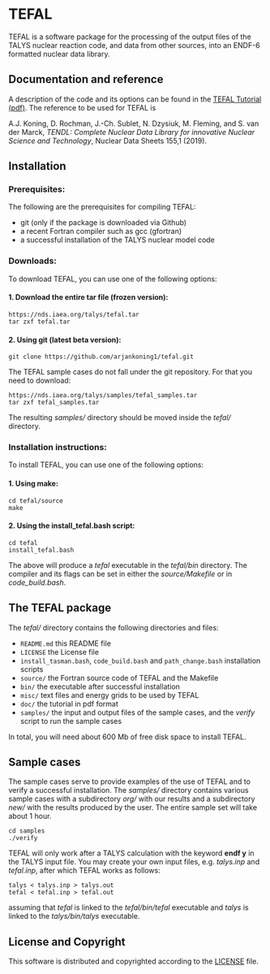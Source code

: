
# TEFAL
TEFAL is a software package for the processing of the output files of the TALYS nuclear reaction code, and data from other sources, into an ENDF-6 formatted nuclear data library.

## Documentation and reference
A description of the code and its options can be found in the [TEFAL Tutorial (pdf)](https://github.com/arjankoning1/tefal/blob/main/doc/tefal.pdf).
The reference to be used for TEFAL is

A.J. Koning, D. Rochman, J.-Ch. Sublet, N. Dzysiuk, M. Fleming, and S. van der Marck, *TENDL: Complete Nuclear Data Library for innovative Nuclear Science and Technology*, Nuclear Data Sheets 155,1 (2019).

## Installation

### Prerequisites:

The following are the prerequisites for compiling TEFAL:
  - git (only if the package is downloaded via Github)
  - a recent Fortran compiler such as gcc (gfortran)
  - a successful installation of the TALYS nuclear model code

### Downloads:

To download TEFAL, you can use one of the following options:
#### 1. Download the entire tar file (frozen version):
```
https://nds.iaea.org/talys/tefal.tar
tar zxf tefal.tar
```

#### 2. Using git (latest beta version):
```
git clone https://github.com/arjankoning1/tefal.git
```
The TEFAL sample cases do not fall under the git repository. For that you need to download:
```
https://nds.iaea.org/talys/samples/tefal_samples.tar
tar zxf tefal_samples.tar
```
The resulting *samples/* directory should be moved inside the *tefal/* directory.

### Installation instructions:

To install TEFAL, you can use one of the following options:
#### 1. Using make:
```
cd tefal/source
make
```
#### 2. Using the install_tefal.bash script:
```
cd tefal
install_tefal.bash
```

The above will produce a *tefal* executable in the *tefal/bin* directory. 
The compiler and its flags can be set in either the *source/Makefile* or in *code_build.bash*.

## The TEFAL package

The *tefal/* directory contains the following directories and files:

+ `README.md` this README file
+ `LICENSE` the License file
+ `install_tasman.bash`, `code_build.bash` and `path_change.bash` installation scripts
+ `source/` the Fortran source code of TEFAL and the Makefile
+ `bin/` the executable after successful installation
+ `misc/` text files and energy grids to be used by TEFAL
+ `doc/` the tutorial in pdf format
+ `samples/` the input and output files of the sample cases, and the *verify* script to run the sample cases

In total, you will need about 600 Mb of free disk space to install TEFAL.

## Sample cases

The sample cases serve to provide examples of the use of TEFAL and to verify a successful installation. The *samples/* directory contains various sample cases with a subdirectory *org/* with our results and a subdirectory *new/* with the results produced by the user. The entire sample set will take about 1 hour.
```
cd samples
./verify
```

TEFAL will only work after a TALYS calculation with the keyword **endf y** in the TALYS input file.
You may create your own input files, e.g. *talys.inp* and *tefal.inp*, after which TEFAL works as follows:

```
talys < talys.inp > talys.out
tefal < tefal.inp > tefal.out
```
assuming that *tefal* is linked to the *tefal/bin/tefal* executable and *talys* is linked to the *talys/bin/talys* executable.

## License and Copyright
This software is distributed and copyrighted according to the [LICENSE](LICENSE) file.
